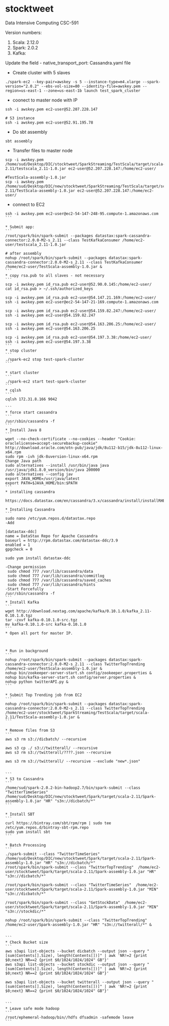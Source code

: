 # stocktweet
Data Intensive Computing CSC-591

Version numbers:

1. Scala: 2.12.0 </br>
2. Spark: 2.0.2  </br>
3. Kafka:        </br>

Update the field - native_transport_port: <port-number> Cassandra.yaml file

* Create cluster with 5 slaves
```
./spark-ec2 --key-pair=awskey -s 5 --instance-type=m4.xlarge --spark-version="2.0.2" --ebs-vol-size=80 --identity-file=awskey.pem --region=us-east-1 --zone=us-east-1b launch test_spark_cluster
```
* coonect to master node with IP
```
ssh -i awskey.pem ec2-user@52.207.228.147

# S3 instance
ssh -i awskey.pem ec2-user@52.91.195.78
```
* Do sbt assembly
```
sbt assembly
```
* Transfer files to master node
```
scp -i awskey.pem /home/sud/Desktop/DIC/stocktweet/SparkStreaming/TestScala/target/scala-2.11/testscala_2.11-1.0.jar ec2-user@52.207.228.147:/home/ec2-user/

#TestScala-assembly-1.0.jar
scp -i awskey.pem /home/sud/Desktop/DIC/new/stocktweet/SparkStreaming/TestScala/target/scala-2.11/TestScala-assembly-1.0.jar ec2-user@52.207.228.147:/home/ec2-user/

```
* connect to EC2
````
ssh -i awskey.pem ec2-user@ec2-54-147-248-95.compute-1.amazonaws.com
```

* Submit app:
```
/root/spark/bin/spark-submit --packages datastax:spark-cassandra-connector:2.0.0-M2-s_2.11 --class TestKafkaConsumer /home/ec2-user/testscala_2.11-1.0.jar

# after assembly
nohup /root/spark/bin/spark-submit --packages datastax:spark-cassandra-connector:2.0.0-M2-s_2.11 --class TestKafkaConsumer /home/ec2-user/TestScala-assembly-1.0.jar &
```
* copy rsa.pub to all slaves - not necessary
```
scp -i awskey.pem id_rsa.pub ec2-user@52.90.0.145:/home/ec2-user/
cat id_rsa.pub > ~/.ssh/authorized_keys

scp -i awskey.pem id_rsa.pub ec2-user@54.147.21.169:/home/ec2-user/
ssh -i awskey.pem ec2-user@ec2-54-147-21-169.compute-1.amazonaws.com

scp -i awskey.pem id_rsa.pub ec2-user@54.159.82.247:/home/ec2-user/
ssh -i awskey.pem ec2-user@54.159.82.247

scp -i awskey.pem id_rsa.pub ec2-user@54.163.206.25:/home/ec2-user/
ssh -i awskey.pem ec2-user@54.163.206.25

scp -i awskey.pem id_rsa.pub ec2-user@54.197.3.38:/home/ec2-user/
ssh -i awskey.pem ec2-user@54.197.3.38
```
* stop cluster
```
./spark-ec2 stop test-spark-cluster
```

* start cluster
```
./spark-ec2 start test-spark-cluster
```
* cqlsh
```
cqlsh 172.31.8.166 9042

```
* force start cassandra
```
/usr/sbin/cassandra -f 
```
* Install Java 8
```
wget --no-check-certificate --no-cookies --header "Cookie: oraclelicense=accept-securebackup-cookie" http://download.oracle.com/otn-pub/java/jdk/8u112-b15/jdk-8u112-linux-x64.rpm
sudo rpm -ivh jdk-8uversion-linux-x64.rpm
Change Java path
sudo alternatives --install /usr/bin/java java /usr/java/jdk1.8.0_version/bin/java 200000
sudo alternatives --config jav
export JAVA_HOME=/usr/java/latest
export PATH=$JAVA_HOME/bin:$PATH
```
* installing cassandra

https://docs.datastax.com/en/cassandra/3.x/cassandra/install/installRHEL.html

* Installing Cassandra
```
sudo nano /etc/yum.repos.d/datastax.repo
-Add

[datastax-ddc] 
name = DataStax Repo for Apache Cassandra
baseurl = http://rpm.datastax.com/datastax-ddc/3.9
enabled = 1
gpgcheck = 0

sudo yum install datastax-ddc

-Change permission
 sudo chmod 777 /var/lib/cassandra/data
 sudo chmod 777 /var/lib/cassandra/commitlog
 sudo chmod 777 /var/lib/cassandra/saved_caches
 sudo chmod 777 /var/lib/cassandra/hints
-Start Forcefully
/usr/sbin/cassandra -f 
```
* Install Kafka
```
wget http://download.nextag.com/apache/kafka/0.10.1.0/kafka_2.11-0.10.1.0.tgz
tar -zxvf kafka-0.10.1.0-src.tgz
mv kafka-0.10.1.0-src kafka-0.10.1.0
```
* Open all port for master IP.



* Run in background
```
nohup /root/spark/bin/spark-submit --packages datastax:spark-cassandra-connector:2.0.0-M2-s_2.11 --class TwitterTopTrending /home/ec2-user/TestScala-assembly-1.0.jar &
nohup bin/zookeeper-server-start.sh config/zookeeper.properties &
nohup bin/kafka-server-start.sh config/server.properties &
nohup python twitterAPI.py &
```

* Submit Top Trending job from EC2
```
nohup /root/spark/bin/spark-submit --packages datastax:spark-cassandra-connector:2.0.0-M2-s_2.11 --class TwitterTopTrending /home/ec2-user/stocktweet/SparkStreaming/TestScala/target/scala-2.11/TestScala-assembly-1.0.jar &
```

* Remove files from S3
```
aws s3 rm s3://dicbatch/ --recursive

aws s3 cp ./ s3://twitterall/ --recursive
aws s3 rm s3://twitterall/????.json --recursive

aws s3 rm s3://twitterall/ --recursive --exclude "new*.json"


```
* S3 to Cassandra
```
/home/sud/spark-2.0.2-bin-hadoop2.7/bin/spark-submit --class "TwitterTimeSeries"  /home/sud/Desktop/DIC/new/stocktweet/Spark/target/scala-2.11/Spark-assembly-1.0.jar "HR" "s3n://dicbatch/*"
```

* Install SBT
```
curl https://bintray.com/sbt/rpm/rpm | sudo tee /etc/yum.repos.d/bintray-sbt-rpm.repo
sudo yum install sbt
```

* Batch Processing 
```
./spark-submit --class "TwitterTimeSeries"  /home/sud/Desktop/DIC/new/stocktweet/Spark/target/scala-2.11/Spark-assembly-1.0.jar "HR" "s3n://dicbatch/*"
/root/spark/bin/spark-submit --class "TwitterTopTrending"  /home/ec2-user/stocktweet/Spark/target/scala-2.11/Spark-assembly-1.0.jar "HR" "s3n://dicbatch/*"

/root/spark/bin/spark-submit --class "TwitterTimeSeries"  /home/ec2-user/stocktweet/Spark/target/scala-2.11/Spark-assembly-1.0.jar "MIN" "s3n://dicbatch/*"

/root/spark/bin/spark-submit --class "GetStockData"  /home/ec2-user/stocktweet/Spark/target/scala-2.11/Spark-assembly-1.0.jar "MIN" "s3n://stockdic/*"

nohup /root/spark/bin/spark-submit --class "TwitterTopTrending"  /home/ec2-user/Spark-assembly-1.0.jar "HR" "s3n://twitterall/*" &


```
* Check Bucket size
```
aws s3api list-objects --bucket dicbatch --output json --query "[sum(Contents[].Size), length(Contents[])]" | awk 'NR!=2 {print $0;next} NR==2 {print $0/1024/1024/1024" GB"}'
aws s3api list-objects --bucket stockdic --output json --query "[sum(Contents[].Size), length(Contents[])]" | awk 'NR!=2 {print $0;next} NR==2 {print $0/1024/1024/1024" GB"}'

aws s3api list-objects --bucket twitterall --output json --query "[sum(Contents[].Size), length(Contents[])]" | awk 'NR!=2 {print $0;next} NR==2 {print $0/1024/1024/1024" GB"}'


```
* Leave safe mode hadoop
```
/root/ephemeral-hadoop/bin//hdfs dfsadmin -safemode leave
```